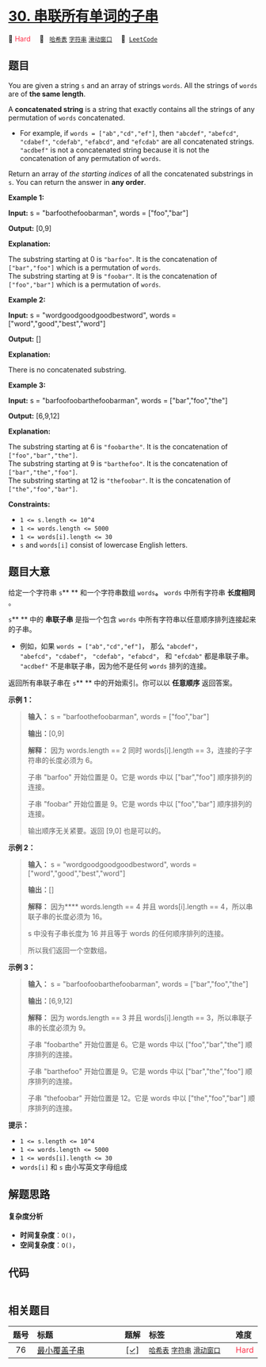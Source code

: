 # [30. 串联所有单词的子串](https://leetcode.com/problems/substring-with-concatenation-of-all-words)

🔴 <font color=#ff334b>Hard</font>&emsp; 🔖&ensp; [`哈希表`](/tag/hash-table.md) [`字符串`](/tag/string.md) [`滑动窗口`](/tag/sliding-window.md)&emsp; 🔗&ensp;[`LeetCode`](https://leetcode.com/problems/substring-with-concatenation-of-all-words)

## 题目

You are given a string `s` and an array of strings `words`. All the strings of
`words` are of **the same length**.

A **concatenated string** is a string that exactly contains all the strings of
any permutation of `words` concatenated.

  * For example, if `words = ["ab","cd","ef"]`, then `"abcdef"`, `"abefcd"`, `"cdabef"`, `"cdefab"`, `"efabcd"`, and `"efcdab"` are all concatenated strings. `"acdbef"` is not a concatenated string because it is not the concatenation of any permutation of `words`.

Return an array of _the starting indices_ of all the concatenated substrings
in `s`. You can return the answer in **any order**.



**Example 1:**

**Input:** s = "barfoothefoobarman", words = ["foo","bar"]

**Output:** [0,9]

**Explanation:**

The substring starting at 0 is `"barfoo"`. It is the concatenation of
`["bar","foo"]` which is a permutation of `words`.  
The substring starting at 9 is `"foobar"`. It is the concatenation of
`["foo","bar"]` which is a permutation of `words`.

**Example 2:**

**Input:** s = "wordgoodgoodgoodbestword", words =
["word","good","best","word"]

**Output:** []

**Explanation:**

There is no concatenated substring.

**Example 3:**

**Input:** s = "barfoofoobarthefoobarman", words = ["bar","foo","the"]

**Output:** [6,9,12]

**Explanation:**

The substring starting at 6 is `"foobarthe"`. It is the concatenation of
`["foo","bar","the"]`.  
The substring starting at 9 is `"barthefoo"`. It is the concatenation of
`["bar","the","foo"]`.  
The substring starting at 12 is `"thefoobar"`. It is the concatenation of
`["the","foo","bar"]`.



**Constraints:**

  * `1 <= s.length <= 10^4`
  * `1 <= words.length <= 5000`
  * `1 <= words[i].length <= 30`
  * `s` and `words[i]` consist of lowercase English letters.


## 题目大意

给定一个字符串 `s`** ** 和一个字符串数组 `words`**。**  `words` 中所有字符串 **长度相同** 。

 `s`** ** 中的 **串联子串** 是指一个包含  `words` 中所有字符串以任意顺序排列连接起来的子串。

  * 例如，如果 `words = ["ab","cd","ef"]`， 那么 `"abcdef"`， `"abefcd"`，`"cdabef"`， `"cdefab"`，`"efabcd"`， 和 `"efcdab"` 都是串联子串。 `"acdbef"` 不是串联子串，因为他不是任何 `words` 排列的连接。

返回所有串联子串在 `s`** ** 中的开始索引。你可以以 **任意顺序** 返回答案。



**示例 1：**

> 
> 
> 
> 
> 
> **输入：** s = "barfoothefoobarman", words = ["foo","bar"]
> 
> **输出：**[0,9]
> 
> **解释：** 因为 words.length == 2 同时 words[i].length == 3，连接的子字符串的长度必须为 6。
> 
> 子串 "barfoo" 开始位置是 0。它是 words 中以 ["bar","foo"] 顺序排列的连接。
> 
> 子串 "foobar" 开始位置是 9。它是 words 中以 ["foo","bar"] 顺序排列的连接。
> 
> 输出顺序无关紧要。返回 [9,0] 也是可以的。
> 
> 

**示例 2：**

> 
> 
> 
> 
> 
> **输入：** s = "wordgoodgoodgoodbestword", words = ["word","good","best","word"]
> 
> **输出：**[]
> 
> **解释：** 因为**** words.length == 4 并且 words[i].length == 4，所以串联子串的长度必须为 16。
> 
> s 中没有子串长度为 16 并且等于 words 的任何顺序排列的连接。
> 
> 所以我们返回一个空数组。
> 
> 

**示例 3：**

> 
> 
> 
> 
> 
> **输入：** s = "barfoofoobarthefoobarman", words = ["bar","foo","the"]
> 
> **输出：**[6,9,12]
> 
> **解释：** 因为 words.length == 3 并且 words[i].length == 3，所以串联子串的长度必须为 9。
> 
> 子串 "foobarthe" 开始位置是 6。它是 words 中以 ["foo","bar","the"] 顺序排列的连接。
> 
> 子串 "barthefoo" 开始位置是 9。它是 words 中以 ["bar","the","foo"] 顺序排列的连接。
> 
> 子串 "thefoobar" 开始位置是 12。它是 words 中以 ["the","foo","bar"] 顺序排列的连接。



**提示：**

  * `1 <= s.length <= 10^4`
  * `1 <= words.length <= 5000`
  * `1 <= words[i].length <= 30`
  * `words[i]` 和 `s` 由小写英文字母组成


## 解题思路

#### 复杂度分析

- **时间复杂度**：`O()`，
- **空间复杂度**：`O()`，

## 代码

```javascript

```

## 相关题目

<!-- prettier-ignore -->
| 题号 | 标题 | 题解 | 标签 | 难度 |
| :------: | :------ | :------: | :------ | :------ |
| 76 | [最小覆盖子串](https://leetcode.com/problems/minimum-window-substring) | [[✓]](/problem/0076.md) |  [`哈希表`](/tag/hash-table.md) [`字符串`](/tag/string.md) [`滑动窗口`](/tag/sliding-window.md) | <font color=#ff334b>Hard</font> |

<style>
.blue {
    background-color: #096dd9;
    padding: 0.25rem 0.5rem;
    margin: 0;
    font-size: 0.85em;
    border-radius: 3px;
    color: white;
    font-weight: 500;
}
table th:first-of-type { width: 10%; }
table th:nth-of-type(2) { width: 35%; }
table th:nth-of-type(3) { width: 10%; }
table th:nth-of-type(4) { width: 35%; }
table th:nth-of-type(5) { width: 10%; }
</style>
